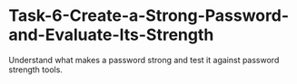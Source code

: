 # Task-6-Create-a-Strong-Password-and-Evaluate-Its-Strength
Understand what makes a password strong and test it against password strength tools.

